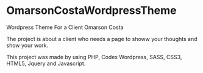 # OmarsonCostaWordpressTheme
Wordpress Theme For a Client Omarson Costa

The project is about a client who needs a page to showw your thoughts and show your work.

This project was made by using PHP, Codex Wordpress, SASS, CSS3, HTML5, Jquery and Javascript.
